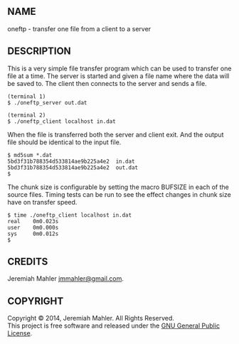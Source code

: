 NAME
----

oneftp - transfer one file from a client to a server

DESCRIPTION
-----------

This is a very simple file transfer program which can be used to
transfer one file at a time.  The server is started and given a file
name where the data will be saved to.  The client then connects to the
server and sends a file.

    (terminal 1)
    $ ./oneftp_server out.dat

    (terminal 2)
    $ ./oneftp_client localhost in.dat

When the file is transferred both the server and client exit.
And the output file should be identical to the input file.

    $ md5sum *.dat
    5bd3f31b788354d533814ae9b225a4e2  in.dat
    5bd3f31b788354d533814ae9b225a4e2  out.dat
    $

The chunk size is configurable by setting the macro BUFSIZE
in each of the source files.  Timing tests can be run to
see the effect changes in chunk size have on transfer speed.

    $ time ./oneftp_client localhost in.dat
    real    0m0.023s
    user    0m0.000s
    sys     0m0.012s
    $

CREDITS
-------

Jeremiah Mahler <jmmahler@gmail.com>.

COPYRIGHT
---------

Copyright &copy; 2014, Jeremiah Mahler.  All Rights Reserved.<br>
This project is free software and released under
the [GNU General Public License][gpl].

 [gpl]: http://www.gnu.org/licenses/gpl.html

